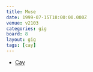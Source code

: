 ```yaml
---
title: Muse
date: 1999-07-15T18:00:00.000Z
venue: v2103
categories: gig
board: 8
layout: gig
tags: [cay]
---
```

+ <a href="/wiki/cay">Cay</a>